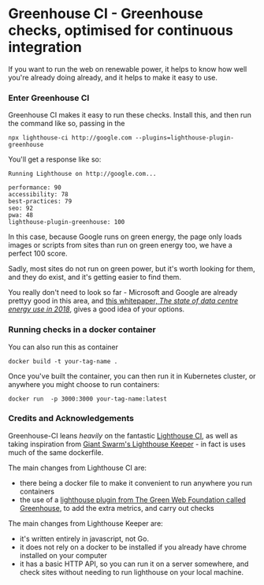 # Greenhouse CI - Greenhouse checks, optimised for continuous integration

If you want to run the web on renewable power, it helps to know how well you're already doing already, and it helps to make it easy to use.

### Enter Greenhouse CI

Greenhouse CI makes it easy to run these checks. Install this, and then run the command like so, passing in the

```
npx lighthouse-ci http://google.com --plugins=lighthouse-plugin-greenhouse
```

You'll get a response like so:

```
Running Lighthouse on http://google.com...

performance: 90
accessibility: 78
best-practices: 79
seo: 92
pwa: 48
lighthouse-plugin-greenhouse: 100
```

In this case, because Google runs on green energy, the page only loads images or scripts from sites than run on green energy too, we have a perfect 100 score.

Sadly, most sites do not run on green power, but it's worth looking for them, and they do exist, and it's getting easier to find them.

You really don't need to look so far - Microsoft and Google are already prettyy good in this area, and [this whitepaper, _The state of data centre energy use in 2018_][whitepaper], gives a good idea of your options.

[whitepaper]: https://docs.google.com/document/d/1eCCb3rgqtQxcRwLdTr0P_hCK_drIZrm1Dpb4dlPeG6M/edit#

### Running checks in a docker container

You can also run this as container

```shell
docker build -t your-tag-name .
```

Once you've built the container, you can then run it in Kubernetes cluster, or anywhere you might choose to run containers:

```
docker run  -p 3000:3000 your-tag-name:latest
```

### Credits and Acknowledgements

Greenhouse-CI leans _heavily_ on the fantastic [Lighthouse CI](https://github.com/andreasonny83/lighthouse-ci/), as well as taking inspiration from [Giant Swarm's Lighthouse Keeper](https://github.com/giantswarm/lighthouse-keeper/) - in fact is uses much of the same dockerfile.

The main changes from Lighthouse CI are:

- there being a docker file to make it convenient to run anywhere you run containers
- the use of a [lighthouse plugin from The Green Web Foundation called Greenhouse](https://github.com/thegreenwebfoundation/lighthouse-plugin-greenhouse), to add the extra metrics, and carry out checks

The main changes from Lighthouse Keeper are:

- it's written entirely in javascript, not Go.
- it does not rely on a docker to be installed if you already have chrome installed on your computer
- it has a basic HTTP API, so you can run it on a server somewhere, and check sites without needing to run lighthouse on your local machine.
